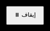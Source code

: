 <!DOCTYPE html>
<html lang="en">
<head>
  <meta charset="UTF-8" />
  <title>أثر دائم يلائم شاشة الهاتف</title>
  <style>
    html, body {
      margin: 0;
      padding: 0;
      overflow: hidden;
      background: black;
      height: 100%;
      width: 100%;
    }
    canvas {
      display: block;
      width: 100vw;
      height: 100vh;
    }
    button {
      position: fixed;
      top: 20px;
      left: 20px;
      padding: 10px 20px;
      font-size: 16px;
      z-index: 10;
    }
  </style>
</head>
<body>
<canvas id="canvas"></canvas>
<button id="toggleBtn">⏸️ إيقاف</button>
<script>
const canvas = document.getElementById("canvas");
const ctx = canvas.getContext("2d");

function resizeCanvas() {
  canvas.width = window.innerWidth;
  canvas.height = window.innerHeight;
}
resizeCanvas();
window.addEventListener("resize", resizeCanvas);

let w = canvas.width;
let h = canvas.height;
const cx = () => canvas.width / 2;
const cy = () => canvas.height / 2;

// مقياس حسب أصغر بعد لتلائم الهاتف
function getScale() {
  return Math.min(canvas.width, canvas.height) / 2000;
}

function isA(n) {
  if (n < 2) return false;
  for (let i = 2; i * i <= n; i++) {
    if (n % i === 0) return false;
  }
  return true;
}

const N = 1000;
const aNumbers = [];
for (let i = 0; i < N; i++) {
  if (isA(i)) aNumbers.push(i);
}

let t = 0;
let running = true;
const speed = 0.005;

const toggleBtn = document.getElementById("toggleBtn");
toggleBtn.onclick = () => {
  running = !running;
  toggleBtn.textContent = running ? "⏸️ إيقاف" : "▶️ تشغيل";
  if (running) draw();
};

const memory = {};

function draw() {
  if (!running) return;

  t += speed;
  const scale = getScale();

  aNumbers.forEach(i => {
    const r = i * scale * 100;
    const angle1 = i * 0.1 + t;
    const angle2 = i * 0.1 - t;

    const x1 = cx() + r * Math.cos(angle1);
    const y1 = cy() + r * Math.sin(angle1);
    const x2 = cx() + r * Math.cos(angle2);
    const y2 = cy() + r * Math.sin(angle2);

    drawAndRecord(x1, y1);
    drawAndRecord(x2, y2);
  });

  requestAnimationFrame(draw);
}

function drawAndRecord(x, y) {
  const key = Math.round(x) + "," + Math.round(y);
  memory[key] = (memory[key] || 0) + 0.01;
  const alpha = Math.min(memory[key], 1);

  ctx.fillStyle = `rgba(255,255,255,${alpha})`;
  ctx.beginPath();
  ctx.arc(x, y, 1.5, 0, Math.PI * 2); // 3 بكسل
  ctx.fill();
}

draw();
</script>
</body>
</html>
